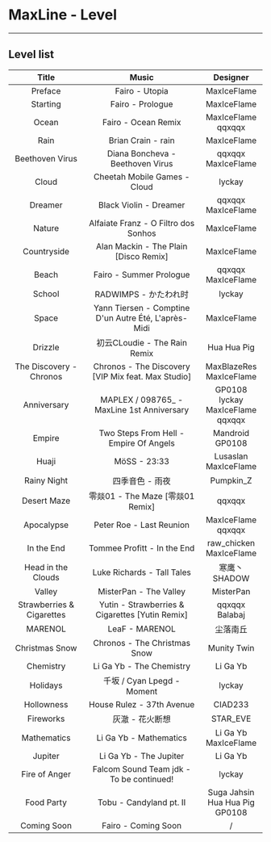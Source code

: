 # MaxLine - Level
*****
## Level list

|           Title           |                        Music                         |                   Designer                   |
|:-------------------------:|:----------------------------------------------------:|:--------------------------------------------:|
|          Preface          |                    Fairo - Utopia                    |                 MaxIceFlame                  |
|         Starting          |                   Fairo - Prologue                   |                 MaxIceFlame                  |
|           Ocean           |                 Fairo - Ocean Remix                  |            MaxIceFlame<br/>qqxqqx            |
|           Rain            |                  Brian Crain - rain                  |                 MaxIceFlame                  |
|      Beethoven Virus      |           Diana Boncheva - Beethoven Virus           |            qqxqqx<br/>MaxIceFlame            |
|           Cloud           |             Cheetah Mobile Games - Cloud             |                    lyckay                    |
|          Dreamer          |                Black Violin - Dreamer                |            qqxqqx<br/>MaxIceFlame            |
|          Nature           |         Alfaiate Franz - O Filtro dos Sonhos         |                 MaxIceFlame                  |
|        Countryside        |        Alan Mackin - The Plain [Disco Remix]         |                 MaxIceFlame                  |
|           Beach           |               Fairo - Summer Prologue                |            qqxqqx<br/>MaxIceFlame            |
|          School           |                   RADWIMPS - かたわれ时                   |                    lyckay                    |
|           Space           | Yann Tiersen - Comptine D'un Autre Été, L'après-Midi |                 MaxIceFlame                  |
|          Drizzle          |              初云CLoudie - The Rain Remix              |                 Hua Hua Pig                  |
|  The Discovery - Chronos  |  Chronos - The Discovery [VIP Mix feat. Max Studio]  |         MaxBlazeRes<br/>MaxIceFlame          |
|        Anniversary        |      MAPLEX / 098765_ - MaxLine 1st Anniversary      | GP0108<br/>lyckay<br/>MaxIceFlame<br/>qqxqqx |
|          Empire           |        Two Steps From Hell - Empire Of Angels        |             Mandroid<br/>GP0108              |
|           Huaji           |                     MöSS - 23:33                     |           Lusaslan<br/>MaxIceFlame           |
|        Rainy Night        |                      四季音色 - 雨夜                       |                  Pumpkin_Z                   |
|        Desert Maze        |             零燚01 - The Maze [零燚01 Remix]             |                    qqxqqx                    |
|        Apocalypse         |               Peter Roe - Last Reunion               |            MaxIceFlame<br/>qqxqqx            |
|        In the End         |             Tommee Profitt - In the End              |         raw_chicken<br/>MaxIceFlame          |
|    Head in the Clouds     |              Luke Richards - Tall Tales              |                  寒鹰丶SHADOW                   |
|          Valley           |                MisterPan - The Valley                |                  MisterPan                   |
| Strawberries & Cigarettes |   Yutin - Strawberries & Cigarettes [Yutin Remix]    |              qqxqqx<br/>Balabaj              |
|          MARENOL          |                    LeaF - MARENOL                    |                     尘落南丘                     |
|      Christmas Snow       |             Chronos - The Christmas Snow             |                 Munity Twin                  |
|         Chemistry         |               Li Ga Yb - The Chemistry               |                   Li Ga Yb                   |
|         Holidays          |               千坂 / Cyan Lpegd - Moment               |                    lyckay                    |
|        Hollowness         |              House Rulez - 37th Avenue               |                   CIAD233                    |
|         Fireworks         |                      灰澈 - 花火断想                       |                   STAR_EVE                   |
|        Mathematics        |                Li Ga Yb - Mathematics                |           Li Ga Yb<br/>MaxIceFlame           |
|          Jupiter          |                Li Ga Yb - The Jupiter                |                   Li Ga Yb                   |
|       Fire of Anger       |       Falcom Sound Team jdk - To be continued!       |                    lyckay                    |
|        Food Party         |               Tobu - Candyland pt. II                |    Suga Jahsin<br/>Hua Hua Pig<br/>GP0108    |
|        Coming Soon        |                 Fairo - Coming Soon                  |                      /                       |